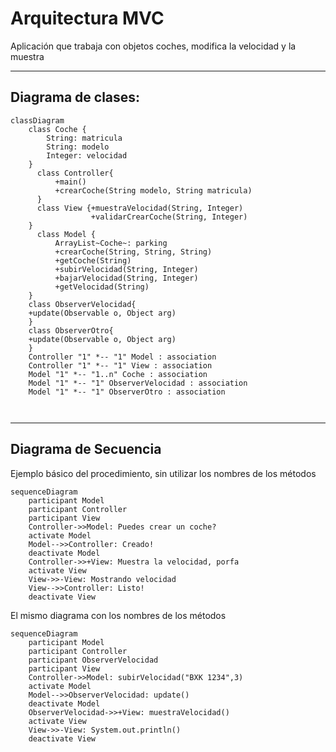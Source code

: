 # Arquitectura MVC

Aplicación que trabaja con objetos coches, modifica la velocidad y la muestra

---
## Diagrama de clases:

```mermaid
classDiagram
    class Coche {
        String: matricula
        String: modelo
        Integer: velocidad
    }
      class Controller{
          +main()
          +crearCoche(String modelo, String matricula)
      }
      class View {+muestraVelocidad(String, Integer)
                  +validarCrearCoche(String, Integer)
    }
      class Model {
          ArrayList~Coche~: parking
          +crearCoche(String, String, String)
          +getCoche(String)
          +subirVelocidad(String, Integer)
          +bajarVelocidad(String, Integer)
          +getVelocidad(String)
    }
    class ObserverVelocidad{
    +update(Observable o, Object arg)
    }
    class ObserverOtro{
    +update(Observable o, Object arg)
    }
    Controller "1" *-- "1" Model : association
    Controller "1" *-- "1" View : association
    Model "1" *-- "1..n" Coche : association
    Model "1" *-- "1" ObserverVelocidad : association
    Model "1" *-- "1" ObserverOtro : association
    
      
```

---

## Diagrama de Secuencia

Ejemplo básico del procedimiento, sin utilizar los nombres de los métodos


```mermaid
sequenceDiagram
    participant Model
    participant Controller
    participant View
    Controller->>Model: Puedes crear un coche?
    activate Model
    Model-->>Controller: Creado!
    deactivate Model
    Controller->>+View: Muestra la velocidad, porfa
    activate View
    View->>-View: Mostrando velocidad
    View-->>Controller: Listo!
    deactivate View
```

El mismo diagrama con los nombres de los métodos

```mermaid
sequenceDiagram
    participant Model
    participant Controller
    participant ObserverVelocidad
    participant View
    Controller->>Model: subirVelocidad("BXK 1234",3)
    activate Model
    Model-->>ObserverVelocidad: update()
    deactivate Model
    ObserverVelocidad->>+View: muestraVelocidad()
    activate View
    View->>-View: System.out.println()
    deactivate View
```